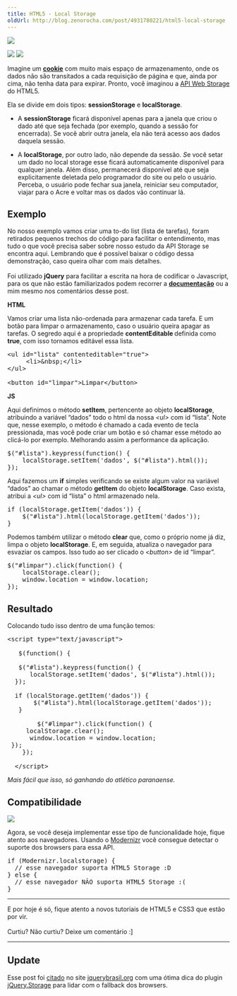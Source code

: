 ```yaml
---
title: HTML5 - Local Storage
oldUrl: http://blog.zenorocha.com/post/4931780221/html5-local-storage
---
```


<p><img src="http://media.tumblr.com/tumblr_lmcinttzB71qe3219.jpg"/></p>

<p class="demo-download"><a href="http://labs.zenorocha.com/html5/local-storage/" target="_blank"><img class="botao" src="http://media.tumblr.com/tumblr_lk325lvHwF1qe3219.png"/></a> <a href="https://github.com/zenorocha/HTML5-Local-Storage" target="_blank"><img class="botao" src="http://media.tumblr.com/tumblr_lk325u7HMG1qe3219.png"/></a></p>

<p><span> </span></p>

<p>Imagine um <strong><a href="http://pt.wikipedia.org/wiki/Cookie" target="_blank">cookie</a></strong> com muito mais espaço de armazenamento, onde os dados não são transitados a cada requisição de página e que, ainda por cima, não tenha data para expirar. Pronto, você imaginou a <a href="http://dev.w3.org/html5/webstorage/" target="_blank">API Web Storage</a> do HTML5.</p>

<p>Ela se divide em dois tipos: <strong>sessionStorage</strong> e <strong>localStorage</strong><em>.</em></p>

<ul>
  <li>A <strong>sessionStorage</strong> ficará disponível apenas para a janela que criou o dado até que seja fechada (por exemplo, quando a sessão for encerrada). Se você abrir outra janela, ela não terá acesso aos dados daquela sessão.</li>
</ul>
<ul>
  <li>A <strong>localStorage</strong>, por outro lado, não depende da sessão. <em>S</em>e você setar um dado no local storage esse ficará automaticamente disponível para qualquer janela. Além disso, permanecerá disponível até que seja explicitamente deletada pelo programador do site ou pelo o usuário. Perceba, o usuário pode fechar sua janela, reiniciar seu computador, viajar para o Acre e voltar mas os dados vão continuar lá.</li>
</ul>

<!-- more -->

<h2>Exemplo</h2>

<p>No nosso exemplo vamos criar uma to-do list (lista de tarefas), foram retirados pequenos trechos do código para facilitar o entendimento, mas tudo o que você precisa saber sobre nosso estudo da API Storage se encontra aqui. Lembrando que é possível baixar o código dessa demonstração, caso queira olhar com mais detalhes.<br/><br/>Foi utilizado <strong>jQuery</strong> para facilitar a escrita na hora de codificar o Javascript, para os que não estão familiarizados podem recorrer a <strong><a href="http://docs.jquery.com/" target="_blank">documentação</a></strong> ou a mim mesmo nos comentários desse post.</p>

<p><strong>HTML</strong></p>

<p>Vamos criar uma lista não-ordenada para armazenar cada tarefa. E um botão para limpar o armazenamento, caso o usuário queira apagar as tarefas. O segredo aqui é a propriedade <strong>contentEditable </strong>definida como <strong>true</strong>, com isso tornamos editável essa lista.</p>

<pre class="prettyprint lang-html">&lt;ul id="lista" contenteditable="true"&gt;        <br/>     &lt;li&gt;&amp;nbsp;&lt;/li&gt;<br/>&lt;/ul&gt;<br/><br/>&lt;button id="limpar"&gt;Limpar&lt;/button&gt;</pre>

<p><strong><span> </span></strong></p>

<p><strong><strong>JS</strong></strong></p>

<p>Aqui definimos o método <strong>setItem</strong>, pertencente ao objeto <strong>localStorage</strong>, atribuindo a variável &#8220;dados&#8221; todo o html da nossa <em>&lt;ul&gt;</em> com id &#8220;lista&#8221;. Note que, nesse exemplo, o método é chamado a cada evento de tecla pressionada, mas você pode criar um botão e só chamar esse método ao clicá-lo por exemplo. Melhorando assim a performance da aplicação.</p>

<pre class="prettyprint lang-js">$("#lista").keypress(function() {<br/>    localStorage.setItem('dados', $("#lista").html());<br/>});</pre>

<p>Aqui fazemos um <strong>if</strong> simples verificando se existe algum valor na variável &#8220;dados&#8221; ao chamar o método <strong>getItem</strong> do objeto <strong>localStorage</strong>. Caso exista, atribui a <em>&lt;ul&gt;</em> com id &#8220;lista&#8221; o html armazenado nela.</p>

<pre class="prettyprint lang-js">if (localStorage.getItem('dados')) {      <br/>    $("#lista").html(localStorage.getItem('dados')); <br/>}</pre>

<p>Podemos também utilizar o método <strong>clear</strong> que, como o próprio nome já diz, limpa o objeto <strong>localStorage</strong>. E, em seguida, atualiza o navegador para esvaziar os campos. Isso tudo ao ser clicado o <em>&lt;button&gt;</em> de id &#8220;limpar&#8221;.</p>

<pre class="prettyprint lang-js">$("#limpar").click(function() {<br/>    localStorage.clear();<br/>    window.location = window.location;<br/>});</pre>

<h2>Resultado</h2>

<p>Colocando tudo isso dentro de uma função temos:</p>

<pre class="prettyprint lang-html">&lt;script type="text/javascript"&gt;<br/><br/>   $(function() {<br/><br/>   $("#lista").keypress(function() {<br/>      localStorage.setItem('dados', $("#lista").html());<br/>  });<br/><br/>  if (localStorage.getItem('dados')) {<br/>       $("#lista").html(localStorage.getItem('dados'));<br/>   }<br/><br/>        $("#limpar").click(function() {<br/>     localStorage.clear();<br/>      window.location = window.location;<br/> }); <br/>    });<br/><br/>  &lt;/script&gt;</pre>

<p><em>Mais fácil que isso, só ganhando do atlético paranaense.</em></p>

<h2>Compatibilidade</h2>

<p><img src="http://media.tumblr.com/tumblr_lk39s5yTSQ1qe3219.png"/></p>

<p>Agora, se você deseja implementar esse tipo de funcionalidade hoje, fique atento aos navegadores. Usando o <a href="http://www.modernizr.com/" target="_blank">Modernizr</a> você consegue detectar o suporte dos browsers para essa API.</p>

<pre class="prettyprint lang-js">if (Modernizr.localstorage) {<br/>  // esse navegador suporta HTML5 Storage :D<br/>} else {<br/>  // esse navegador NÃO suporta HTML5 Storage :(<br/>}</pre>

<hr><p>E por hoje é só, fique atento a novos tutoriais de HTML5 e CSS3 que estão por vir.<br/><br/>Curtiu? Não curtiu? Deixe um comentário :] </p>

<hr><h2>Update</h2>

<p>Esse post foi <a href="http://jquerybrasil.org/jquery-storage-utilizando-localstorage-cross-browser-com-cookie-fallback/" target="_blank">citado</a> no site <a href="http://jquerybrasil.org/jquery-storage-utilizando-localstorage-cross-browser-com-cookie-fallback/" target="_blank">jquerybrasil.org</a> com uma ótima dica do plugin <a href="https://github.com/tarellel/jquery.Storage" target="_blank">jQuery.Storage</a> para lidar com o fallback dos browsers.</p>
